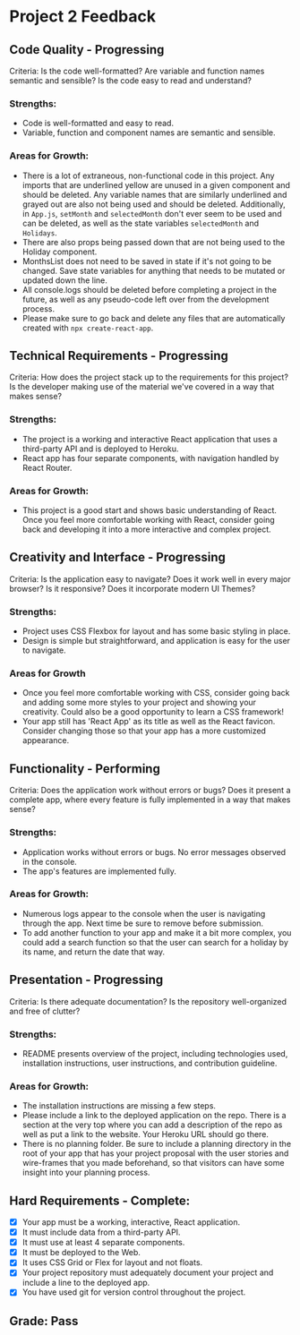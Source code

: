 # Project 2 Feedback

## Code Quality - Progressing

Criteria: Is the code well-formatted? Are variable and function names semantic and sensible? Is the code easy to read and understand?

### Strengths:

-   Code is well-formatted and easy to read.
-   Variable, function and component names are semantic and sensible.

### Areas for Growth:

-   There is a lot of extraneous, non-functional code in this project. Any imports that are underlined yellow are unused in a given component and should be deleted. Any variable names that are similarly underlined and grayed out are also not being used and should be deleted. Additionally, in `App.js`, `setMonth` and `selectedMonth` don't ever seem to be used and can be deleted, as well as the state variables `selectedMonth` and `Holidays`.
-   There are also props being passed down that are not being used to the Holiday component.
-   MonthsList does not need to be saved in state if it's not going to be changed. Save state variables for anything that needs to be mutated or updated down the line.
-   All console.logs should be deleted before completing a project in the future, as well as any pseudo-code left over from the development process.
-   Please make sure to go back and delete any files that are automatically created with `npx create-react-app`.

## Technical Requirements - Progressing

Criteria: How does the project stack up to the requirements for this project? Is the developer making use of the material we've covered in a way that makes sense?

### Strengths:

-   The project is a working and interactive React application that uses a third-party API and is deployed to Heroku.
-   React app has four separate components, with navigation handled by React Router.

### Areas for Growth:

-   This project is a good start and shows basic understanding of React. Once you feel more comfortable working with React, consider going back and developing it into a more interactive and complex project.

## Creativity and Interface - Progressing

Criteria: Is the application easy to navigate? Does it work well in every major browser? Is it responsive? Does it incorporate modern UI Themes?

### Strengths:

-   Project uses CSS Flexbox for layout and has some basic styling in place.
-   Design is simple but straightforward, and application is easy for the user to navigate.

### Areas for Growth

-   Once you feel more comfortable working with CSS, consider going back and adding some more styles to your project and showing your creativity. Could also be a good opportunity to learn a CSS framework!
-   Your app still has 'React App' as its title as well as the React favicon. Consider changing those so that your app has a more customized appearance.

## Functionality - Performing

Criteria: Does the application work without errors or bugs? Does it present a complete app, where every feature is fully implemented in a way that makes sense?

### Strengths:

-   Application works without errors or bugs. No error messages observed in the console.
-   The app's features are implemented fully.

### Areas for Growth:

-   Numerous logs appear to the console when the user is navigating through the app. Next time be sure to remove before submission.
-   To add another function to your app and make it a bit more complex, you could add a search function so that the user can search for a holiday by its name, and return the date that way.

## Presentation - Progressing

Criteria: Is there adequate documentation? Is the repository well-organized and free of clutter?

### Strengths:

-   README presents overview of the project, including technologies used, installation instructions, user instructions, and contribution guideline.

### Areas for Growth:

-   The installation instructions are missing a few steps.
-   Please include a link to the deployed application on the repo. There is a section at the very top where you can add a description of the repo as well as put a link to the website. Your Heroku URL should go there.
-   There is no planning folder. Be sure to include a planning directory in the root of your app that has your project proposal with the user stories and wire-frames that you made beforehand, so that visitors can have some insight into your planning process.

## Hard Requirements - Complete:

-   [x] Your app must be a working, interactive, React application.
-   [x] It must include data from a third-party API.
-   [x] It must use at least 4 separate components.
-   [x] It must be deployed to the Web.
-   [x] It uses CSS Grid or Flex for layout and not floats.
-   [x] Your project repository must adequately document your project and include a line to the deployed app.
-   [x] You have used git for version control throughout the project.

## Grade: Pass
